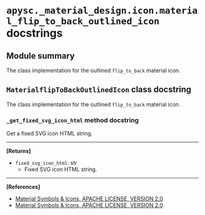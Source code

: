 # `apysc._material_design.icon.material_flip_to_back_outlined_icon` docstrings

## Module summary

The class implementation for the outlined `flip_to_back` material icon.

## `MaterialflipToBackOutlinedIcon` class docstring

The class implementation for the outlined `flip_to_back` material icon.

### `_get_fixed_svg_icon_html` method docstring

Get a fixed SVG icon HTML string.<hr>

**[Returns]**

- `fixed_svg_icon_html`: str
  - Fixed SVG icon HTML string.

<hr>

**[References]**

- [Material Symbols & Icons, APACHE LICENSE, VERSION 2.0](https://fonts.google.com/icons?icon.size=24&icon.color=%23e8eaed)
- [Material Symbols & Icons, APACHE LICENSE, VERSION 2.0](https://www.apache.org/licenses/LICENSE-2.0.html)